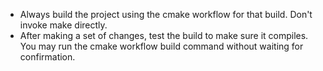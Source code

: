 - Always build the project using the cmake workflow for that build. Don't invoke make directly.
- After making a set of changes, test the build to make sure it compiles. You may run the cmake workflow build command without waiting for confirmation.